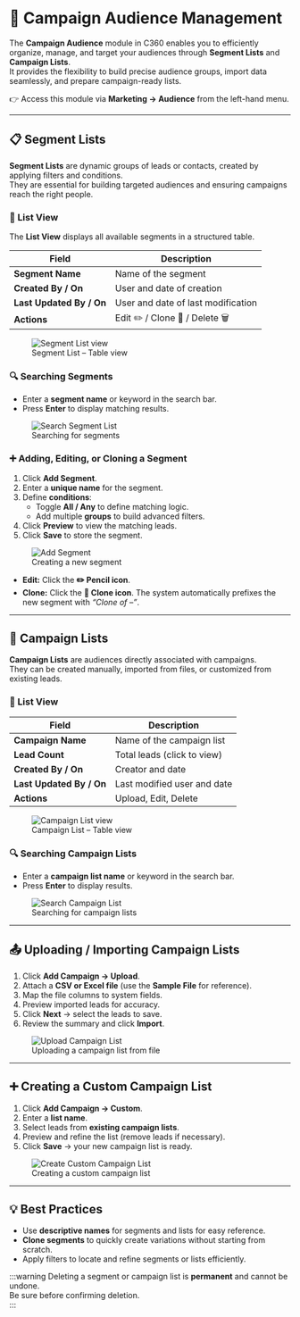 # 👥 Campaign Audience Management

The **Campaign Audience** module in C360 enables you to efficiently organize, manage, and target your audiences through **Segment Lists** and **Campaign Lists**.  
It provides the flexibility to build precise audience groups, import data seamlessly, and prepare campaign-ready lists.

👉 Access this module via **Marketing → Audience** from the left-hand menu.

---

## 📋 Segment Lists

**Segment Lists** are dynamic groups of leads or contacts, created by applying filters and conditions.  
They are essential for building targeted audiences and ensuring campaigns reach the right people.

### 📑 List View

The **List View** displays all available segments in a structured table.

| Field                    | Description                        |
| ------------------------ | ---------------------------------- |
| **Segment Name**         | Name of the segment                |
| **Created By / On**      | User and date of creation          |
| **Last Updated By / On** | User and date of last modification |
| **Actions**              | Edit ✏️ / Clone 📑 / Delete 🗑️     |

<figure>
  <img src="/media/marketing/audience/segment-list.png" alt="Segment List view" />
  <figcaption>Segment List – Table view</figcaption>
</figure>

### 🔍 Searching Segments

- Enter a **segment name** or keyword in the search bar.
- Press **Enter** to display matching results.

<figure>
  <img src="/media/marketing/audience/segment-search.png" alt="Search Segment List" />
  <figcaption>Searching for segments</figcaption>
</figure>

### ➕ Adding, Editing, or Cloning a Segment

1. Click **Add Segment**.
2. Enter a **unique name** for the segment.
3. Define **conditions**:
   - Toggle **All / Any** to define matching logic.
   - Add multiple **groups** to build advanced filters.
4. Click **Preview** to view the matching leads.
5. Click **Save** to store the segment.

<figure>
  <img src="/media/marketing/audience/segment-add.png" alt="Add Segment" />
  <figcaption>Creating a new segment</figcaption>
</figure>

- **Edit:** Click the **✏️ Pencil icon**.
- **Clone:** Click the **📑 Clone icon**. The system automatically prefixes the new segment with _“Clone of –”_.

---

## 📑 Campaign Lists

**Campaign Lists** are audiences directly associated with campaigns.  
They can be created manually, imported from files, or customized from existing leads.

### 📑 List View

| Field                    | Description                 |
| ------------------------ | --------------------------- |
| **Campaign Name**        | Name of the campaign list   |
| **Lead Count**           | Total leads (click to view) |
| **Created By / On**      | Creator and date            |
| **Last Updated By / On** | Last modified user and date |
| **Actions**              | Upload, Edit, Delete        |

<figure>
  <img src="/media/marketing/audience/campaign-list.png" alt="Campaign List view" />
  <figcaption>Campaign List – Table view</figcaption>
</figure>

### 🔍 Searching Campaign Lists

- Enter a **campaign list name** or keyword in the search bar.
- Press **Enter** to display results.

<figure>
  <img src="/media/marketing/audience/campaign-search.png" alt="Search Campaign List" />
  <figcaption>Searching for campaign lists</figcaption>
</figure>

---

## 📤 Uploading / Importing Campaign Lists

1. Click **Add Campaign → Upload**.
2. Attach a **CSV or Excel file** (use the **Sample File** for reference).
3. Map the file columns to system fields.
4. Preview imported leads for accuracy.
5. Click **Next** → select the leads to save.
6. Review the summary and click **Import**.

<figure>
  <img src="/media/marketing/audience/campaign-upload.png" alt="Upload Campaign List" />
  <figcaption>Uploading a campaign list from file</figcaption>
</figure>

---

## ➕ Creating a Custom Campaign List

1. Click **Add Campaign → Custom**.
2. Enter a **list name**.
3. Select leads from **existing campaign lists**.
4. Preview and refine the list (remove leads if necessary).
5. Click **Save** → your new campaign list is ready.

<figure>
  <img src="/media/marketing/audience/campaign-custom.png" alt="Create Custom Campaign List" />
  <figcaption>Creating a custom campaign list</figcaption>
</figure>

---

## 💡 Best Practices

- Use **descriptive names** for segments and lists for easy reference.
- **Clone segments** to quickly create variations without starting from scratch.
- Apply filters to locate and refine segments or lists efficiently.

:::warning
Deleting a segment or campaign list is **permanent** and cannot be undone.  
Be sure before confirming deletion.  
:::
